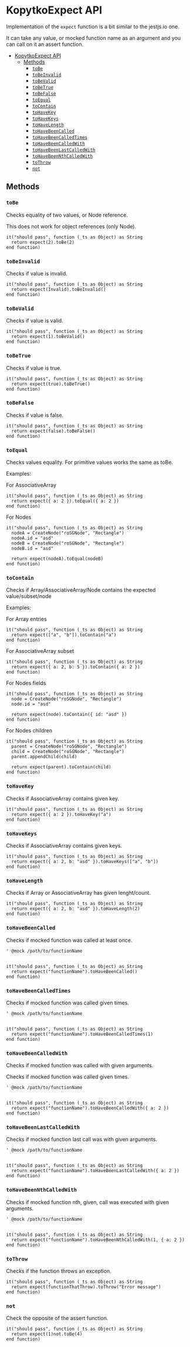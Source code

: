 # KopytkoExpect API

Implementation of the `expect` function is a bit similar to the jestjs.io one.

It can take any value, or mocked function name as an argument and you can call on it an assert function.

- [KopytkoExpect API](#kopytkoexpect-api)
  - [Methods](#methods)
    - [`toBe`](#tobe)
    - [`toBeInvalid`](#tobeinvalid)
    - [`toBeValid`](#tobevalid)
    - [`toBeTrue`](#tobetrue)
    - [`toBeFalse`](#tobefalse)
    - [`toEqual`](#toequal)
    - [`toContain`](#tocontain)
    - [`toHaveKey`](#tohavekey)
    - [`toHaveKeys`](#tohavekeys)
    - [`toHaveLength`](#tohavelength)
    - [`toHaveBeenCalled`](#tohavebeencalled)
    - [`toHaveBeenCalledTimes`](#tohavebeencalledtimes)
    - [`toHaveBeenCalledWith`](#tohavebeencalledwith)
    - [`toHaveBeenLastCalledWith`](#tohavebeenlastcalledwith)
    - [`toHaveBeenNthCalledWith`](#tohavebeennthcalledwith)
    - [`toThrow`](#tothrow)
    - [`not`](#not)

## Methods

### `toBe`

Checks equality of two values, or Node reference.

This does not work for object references (only Node).

```brs
it("should pass", function (_ts as Object) as String
  return expect(2).toBe(2)
end function)
```

### `toBeInvalid`

Checks if value is invalid.

```brs
it("should pass", function (_ts as Object) as String
  return expect(Invalid).toBeInvalid()
end function)
```

### `toBeValid`

Checks if value is valid.

```brs
it("should pass", function (_ts as Object) as String
  return expect(1).toBeValid()
end function)
```

### `toBeTrue`

Checks if value is true.

```brs
it("should pass", function (_ts as Object) as String
  return expect(true).toBeTrue()
end function)
```

### `toBeFalse`

Checks if value is false.

```brs
it("should pass", function (_ts as Object) as String
  return expect(false).toBeFalse()
end function)
```

### `toEqual`

Checks values equality. For primitive values works the same as toBe.

Examples:

For AssociativeArray

```brs
it("should pass", function (_ts as Object) as String
  return expect({ a: 2 }).toEqual({ a: 2 })
end function)
```

For Nodes

```brs
it("should pass", function (_ts as Object) as String
  nodeA = CreateNode("roSGNode", "Rectangle")
  nodeA.id = "asd"
  nodeB = CreateNode("roSGNode", "Rectangle")
  nodeB.id = "asd"

  return expect(nodeA).toEqual(nodeB)
end function)
```

### `toContain`

Checks if Array/AssociativeArray/Node contains the expected value/subset/node

Examples:

For Array entries

```brs
it("should pass", function (_ts as Object) as String
  return expect(["a", "b"]).toContain("a")
end function)
```

For AssociativeArray subset

```brs
it("should pass", function (_ts as Object) as String
  return expect({ a: 2, b: 5 }).toContain({ a: 2 })
end function)
```

For Nodes fields

```brs
it("should pass", function (_ts as Object) as String
  node = CreateNode("roSGNode", "Rectangle")
  node.id = "asd"

  return expect(node).toContain({ id: "asd" })
end function)
```

For Nodes children

```brs
it("should pass", function (_ts as Object) as String
  parent = CreateNode("roSGNode", "Rectangle")
  child = CreateNode("roSGNode", "Rectangle")
  parent.appendChild(child)

  return expect(parent).toContain(child)
end function)
```

### `toHaveKey`

Checks if AssociativeArray contains given key.

```brs
it("should pass", function (_ts as Object) as String
  return expect({ a: 2 }).toHaveKey("a")
end function)
```

### `toHaveKeys`

Checks if AssociativeArray contains given keys.

```brs
it("should pass", function (_ts as Object) as String
  return expect({ a: 2, b: "asd" }).toHaveKeys(["a", "b"])
end function)
```

### `toHaveLength`

Checks if Array or AssociativeArray has given lenght/count.

```brs
it("should pass", function (_ts as Object) as String
  return expect({ a: 2, b: "asd" }).toHaveLength(2)
end function)
```

### `toHaveBeenCalled`

Checks if mocked function was called at least once.

```brs
' @mock /path/to/functionName


it("should pass", function (_ts as Object) as String
  return expect("functionName").toHaveBeenCalled()
end function)
```

### `toHaveBeenCalledTimes`

Checks if mocked function was called given times.

```brs
' @mock /path/to/functionName


it("should pass", function (_ts as Object) as String
  return expect("functionName").toHaveBeenCalledTimes(1)
end function)
```

### `toHaveBeenCalledWith`

Checks if mocked function was called with given arguments.

Checks if mocked function was called given times.

```brs
' @mock /path/to/functionName


it("should pass", function (_ts as Object) as String
  return expect("functionName").toHaveBeenCalledWith({ a: 2 })
end function)
```

### `toHaveBeenLastCalledWith`

Checks if mocked function last call was with given arguments.

```brs
' @mock /path/to/functionName


it("should pass", function (_ts as Object) as String
  return expect("functionName").toHaveBeenLastCalledWith({ a: 2 })
end function)
```

### `toHaveBeenNthCalledWith`

Checks if mocked function nth, given, call was executed with given arguments.

```brs
' @mock /path/to/functionName


it("should pass", function (_ts as Object) as String
  return expect("functionName").toHaveBeenNthCalledWith(1, { a: 2 })
end function)
```

### `toThrow`

Checks if the function throws an exception.

```brs
it("should pass", function (_ts as Object) as String
  return expect(functionThatThrow).toThrow("Error message")
end function)
```

### `not`

Check the opposite of the assert function.

```brs
it("should pass", function (_ts as Object) as String
  return expect(1)not.toBe(4)
end function)
```

